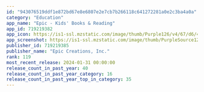```yaml
---
id: "943076519ddf1e872bd67e8e6807e2e7cb7b266118c641272281a0e2c3ba4a0a"
category: "Education"
app_name: "Epic - Kids' Books & Reading"
app_id: 719219382
app_icon: https://is1-ssl.mzstatic.com/image/thumb/Purple126/v4/67/d6/47/67d64732-6314-1f60-fcc5-a30b6245f4e7/AppIcon-0-0-1x_U007epad-0-0-0-85-220-0.png/1024x1024bb.png
app_screenshot: https://is1-ssl.mzstatic.com/image/thumb/PurpleSource126/v4/1b/2a/d0/1b2ad06f-7bcb-c7f3-b422-61e8e0e7b618/ebb66e11-7c17-4804-a213-08f081426a66_1.png/1242x2688bb.png
publisher_id: 719219385
publisher_name: "Epic Creations, Inc."
rank: 119
most_recent_release: 2024-01-31 00:00:00
release_count_in_past_year: 40
release_count_in_past_year_category: 16
release_count_in_past_year_top_in_category: 35
---
```

